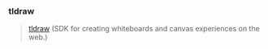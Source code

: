 ### tldraw

> [tldraw](https://github.com/tldraw/tldraw) (SDK for creating whiteboards and canvas experiences on the web.)
